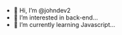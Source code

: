 - 👋 Hi, I’m @johndev2
- 👀 I’m interested in back-end...
- 🌱 I’m currently learning Javascript...

<!---
johndev2/johndev2 is a ✨ special ✨ repository because its `README.md` (this file) appears on your GitHub profile.
You can click the Preview link to take a look at your changes.
--->
